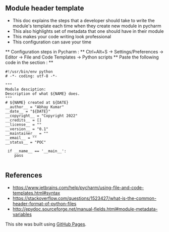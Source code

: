 ## Module header template
- This doc explains the steps that a developer should take to write the module's template each time when they create new module in pycharm
- This also highlights set of metadata that one should have in their module
- This makes your code writing look professional 
- This configuration can save your time

** Configuration steps in Pycharm : **
   Ctrl+Alt+S -> Settings/Preferences -> Editor -> File and Code Templates -> Python scripts
** Paste the following code in the section : **
```
#!/usr/bin/env python
# -*- coding: utf-8 -*-

"""
Module desciption: 
Description of what ${NAME} does.
"""
# ${NAME} created at ${DATE}
__author__ = "Abhay Kumar"
__date__ = "${DATE}"
__copyright__ = "Copyright 2022"
__credits__ = []
__license__ = ""
__version__ = "0.1"
__maintainer__ = ""
__email__ = ""
__status__ = "POC"

 if __name__ == '__main__': 
    pass
    
```
## References 
- https://www.jetbrains.com/help/pycharm/using-file-and-code-templates.html#syntax
- https://stackoverflow.com/questions/1523427/what-is-the-common-header-format-of-python-files
- http://epydoc.sourceforge.net/manual-fields.html#module-metadata-variables

This site was built using [GitHub Pages](https://pages.github.com/).
